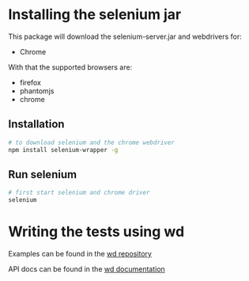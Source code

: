 # Installing the selenium jar

This package will download the selenium-server.jar and webdrivers for:

- Chrome

With that the supported browsers are:

- firefox
- phantomjs
- chrome

## Installation

```bash
# to download selenium and the chrome webdriver
npm install selenium-wrapper -g
```

## Run selenium

```bash
# first start selenium and chrome driver
selenium
```

# Writing the tests using wd

Examples can be found in the [wd repository](https://github.com/admc/wd)

API docs can be found in the [wd documentation](https://github.com/admc/wd/blob/master/doc/jsonwire-mapping.md)
